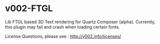 v002-FTGL
=========

Lib FTGL based 3D Text rendering for Quartz Composer (alpha). Currently, this plugin may fail and crash when loading certain fonts. 

License Questions, please see : http://v002.info/licenses/